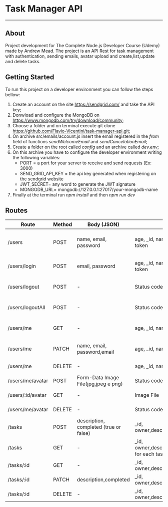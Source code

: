 <h1>Task Manager API</h1>

---

<h2>About</h2>
<p>Project development for The Complete Node.js Developer Course (Udemy) made by Andrew Mead. The project is an API Rest for task management with authentication, sending emails, avatar upload and create,list,update and delete tasks.</p>



<h2>Getting Started</h2>
<p>To run this project on a developer environment you can follow the steps bellow:</p>

1. Create an account on the site https://sendgrid.com/ and take the API key;
2. Donwload and configure the MongoDB on https://www.mongodb.com/try/download/community;
3. Choose a folder and on terminal execute git clone https://github.com/Flavio-Vicentini/task-manager-api.git;
4. On archive src/emails/account.js insert the email registered in the *from* field of functions *sendWelcomeEmail* and *sendCancelationEmail*;
5. Create a folder on the root called *config* and an archive called *dev.env*;
6. On this archive you have to configure the developer environment writing the following variables:
    * PORT = a port for your server to receive and send requests (Ex: 3000)  
    * SEND_GRID_API_KEY = the api key generated when registering on the sendgrid website
    * JWT_SECRET= any word to generate the JWT signature
    * MONGODB_URL= mongodb://127.0.0.1:27017/your-mongodb-name
7. Finally at the terminal run *npm install* and then *npm run dev*

<h2>Routes</h2>

Route         | Method   |  Body (JSON)              |     Response                                                |      Functionality
------        | -------  |  ----                     |     --------                                                |      --------
/users        |  POST    | name, email, password     |     age, _id, name, email, createdAt, updatedAt, token      |      Create the new user if doesn't exists.
/users/login  |  POST    | email, password           |     age, _id, name, email, createdAt, updatedAt, token      |      Logs the user on server.
/users/logout  |  POST    |              -           |                  Status code 200                            |      Logouts the user on server.
/users/logoutAll  |  POST    |              -        |                  Status code 200                            |      Logouts all user clients on server.
/users/me  |  GET    |              -                |                age, _id, name, email, createdAt, updatedAt  |      Return all user profile information.
/users/me  |  PATCH    |  name, email, password,email      |          age, _id, name, email, createdAt, updatedAt  |      Update all user profile information.
/users/me  |  DELETE    |  -                         |          age, _id, name, email, createdAt, updatedAt        |      Delete user profile.
/users/me/avatar  |  POST    |  Form-Data Image File(jpg,jpeg e png)      |          Status code 200               |      Upload user avatar.
/users/:id/avatar  |  GET    |  -      |          Image File                                                       |      Return user avatar.
/users/me/avatar  |  DELETE    |  -                          |          Status code 200                            |      Delete user avatar.
/tasks  |  POST    |  description, completed (true or false)   |  _id, owner,description,completed,createdAt,updateAt |   Create a new user task.
/tasks  |  GET    |  -                      |  _id, owner,description,completed,createdAt,updateAt for each task    |     List all user tasks.
/tasks/:id  |  GET    |  -                      |  _id, owner,description,completed,createdAt,updateAt              |     List task by id.
/tasks/:id  |  PATCH    |  description,completed   |  _id, owner,description,completed,createdAt,updateAt           |     Update task by id.
/tasks/:id  |  DELETE    |  -                    |  _id, owner,description,completed,createdAt,updateAt           |       Delete task by id.
